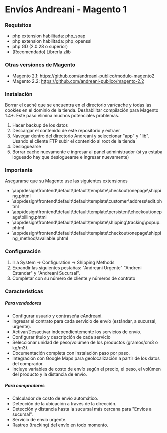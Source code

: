 # Envíos Andreani - Magento 1
### Requisitos
  - php extension habilitada: php_soap
  - php extension habilitada: php_openssl
  - php GD (2.0.28 o superior) 
  - (Recomendado) Librería zlib


### Otras versiones de Magento

  - Magento 2.1:  https://github.com/andreani-publico/modulo-magento2
  - Magento 2.2:  https://github.com/andreani-publico/magento-2.2


### Instalación

Borrar el caché que se encuentra en el directorio var/cache y todas las cookies en el dominio de la tienda. Deshabilitar compilación para Magento 1.4+. Este paso elimina muchos potenciales problemas.

1. Hacer backup de los datos
2. Descargar el contenido de este repositorio y extraer
3. Navegar dentro del directorio Andreani y seleccionar "app" y "lib". Usando el cliente FTP subir el contenido al root de la tienda
4. Desloguearse
5. Borrar cache nuevamente e ingresar al panel administrador (si ya estaba logueado hay que desloguearse e ingresar nuevamente)

### Importante

Asegurarse que su Magento use las siguientes extensiones
- \app\design\frontend\default\default\template\checkout\onepage\shipping.phtml
- \app\design\frontend\default\default\template\customer\address\edit.phtml
- \app\design\frontend\default\default\template\persistent\checkout\onepage\billing.phtml
- \app\design\frontend\default\default\template\shipping\tracking\popup.phtml
- \app\design\frontend\default\default\template\checkout\onepage\shipping_method/available.phtml

### Configuración

1. Ir a System -> Configuration -> Shipping Methods
2. Expandir las siguientes pestañas: "Andreani Urgente" "Andreni Estandar" y "Andreani Sucursal". 
3. Completar con su número de cliente y números de contrato

### Características

##### Para vendedores
 - Configurar usuario y contraseña eAndreani. 
 - Ingresar el contrato para cada servicio de envío (estándar, a sucursal, urgente).
 - Activar/Desactivar independientemente los servicios de envío.
 - Configurar titulo y descripción de cada servicio
 - Seleccionar unidad de peso/volúmen de los productos (gramos/cm3 o kg/m3).
 - Documentación completa con instalación paso por paso.
 - Integración con Google Maps para geolocalización a partir de los datos del comprador.
 - Incluye variables de costo de envío según el precio, el peso, el volúmen del producto y la distancia de envío.

##### Para compradores
 - Calculador de costo de envío automático.
 - Detección de la ubicación a través de la dirección.
 - Detección y distancia hasta la sucursal más cercana para "Envíos a sucursal".
 - Servicio de envío urgente.
 - Rastreo (tracking) del envío en todo momento.

